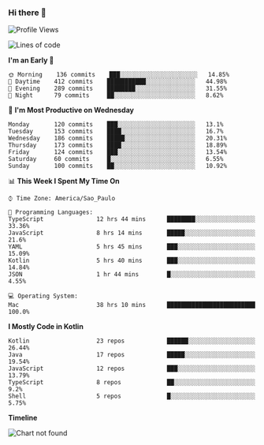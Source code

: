 ### Hi there 👋

<!--
**fernandonogueira/fernandonogueira** is a ✨ _special_ ✨ repository because its `README.md` (this file) appears on your GitHub profile.

Here are some ideas to get you started:

- 🔭 I’m currently working on ...
- 🌱 I’m currently learning ...
- 👯 I’m looking to collaborate on ...
- 🤔 I’m looking for help with ...
- 💬 Ask me about ...
- 📫 How to reach me: ...
- 😄 Pronouns: ...
- ⚡ Fun fact: ...
-->

<!--START_SECTION:waka-->
![Profile Views](http://img.shields.io/badge/Profile%20Views-3-blue)

![Lines of code](https://img.shields.io/badge/From%20Hello%20World%20I%27ve%20Written-4.6%20million%20lines%20of%20code-blue)

**I'm an Early 🐤** 

```text
🌞 Morning    136 commits    ███░░░░░░░░░░░░░░░░░░░░░░   14.85% 
🌆 Daytime    412 commits    ███████████░░░░░░░░░░░░░░   44.98% 
🌃 Evening    289 commits    ████████░░░░░░░░░░░░░░░░░   31.55% 
🌙 Night      79 commits     ██░░░░░░░░░░░░░░░░░░░░░░░   8.62%

```
📅 **I'm Most Productive on Wednesday** 

```text
Monday       120 commits    ███░░░░░░░░░░░░░░░░░░░░░░   13.1% 
Tuesday      153 commits    ████░░░░░░░░░░░░░░░░░░░░░   16.7% 
Wednesday    186 commits    █████░░░░░░░░░░░░░░░░░░░░   20.31% 
Thursday     173 commits    ████░░░░░░░░░░░░░░░░░░░░░   18.89% 
Friday       124 commits    ███░░░░░░░░░░░░░░░░░░░░░░   13.54% 
Saturday     60 commits     █░░░░░░░░░░░░░░░░░░░░░░░░   6.55% 
Sunday       100 commits    ██░░░░░░░░░░░░░░░░░░░░░░░   10.92%

```


📊 **This Week I Spent My Time On** 

```text
⌚︎ Time Zone: America/Sao_Paulo

💬 Programming Languages: 
TypeScript               12 hrs 44 mins      ████████░░░░░░░░░░░░░░░░░   33.36% 
JavaScript               8 hrs 14 mins       █████░░░░░░░░░░░░░░░░░░░░   21.6% 
YAML                     5 hrs 45 mins       ███░░░░░░░░░░░░░░░░░░░░░░   15.09% 
Kotlin                   5 hrs 40 mins       ███░░░░░░░░░░░░░░░░░░░░░░   14.84% 
JSON                     1 hr 44 mins        █░░░░░░░░░░░░░░░░░░░░░░░░   4.55%

💻 Operating System: 
Mac                      38 hrs 10 mins      █████████████████████████   100.0%

```

**I Mostly Code in Kotlin** 

```text
Kotlin                   23 repos            ██████░░░░░░░░░░░░░░░░░░░   26.44% 
Java                     17 repos            █████░░░░░░░░░░░░░░░░░░░░   19.54% 
JavaScript               12 repos            ███░░░░░░░░░░░░░░░░░░░░░░   13.79% 
TypeScript               8 repos             ██░░░░░░░░░░░░░░░░░░░░░░░   9.2% 
Shell                    5 repos             █░░░░░░░░░░░░░░░░░░░░░░░░   5.75%

```


**Timeline**

![Chart not found](https://github.com/fernandonogueira/fernandonogueira/blob/master/charts/bar_graph.png) 


<!--END_SECTION:waka-->
